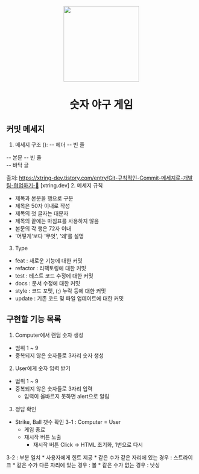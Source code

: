 <p align="middle" >
  <img width="200px;" src="https://github.com/woowacourse/javascript-baseball-precourse/blob/main/images/baseball_icon.png?raw=true"/>
</p>
<h1 align="middle">숫자 야구 게임</h1>


## 커밋 메세지
1. 메세지 구조
<type>(<scope>): <subject> -- 헤더 
<BLANK LINE> -- 빈 줄 
<body> -- 본문 
<BLANK LINE> -- 빈 줄 
<footer> -- 바닥 글

출처: https://xtring-dev.tistory.com/entry/Git-규칙적인-Commit-메세지로-개발팀-협업하기-👾 [xtring.dev]
2. 메세지 규칙
  * 제목과 본문을 행으로 구분
  * 제목은 50자 이내로 작성
  * 제목의 첫 글자는 대문자
  * 제목의 끝에는 마침표를 사용하지 않음
  * 본문의 각 행은 72자 이내
  * '어떻게'보다 '무엇', '왜'를 설명

3. Type
  * feat : 새로운 기능에 대한 커밋
  * refactor : 리팩토링에 대한 커밋
  * test : 테스트 코드 수정에 대한 커밋
  * docs : 문서 수정에 대한 커밋
  * style : 코드 포맷, (;) 누락 등에 대한 커밋
  * update : 기존 코드 및 파일 업데이트에 대한 커밋


## 구현할 기능 목록
1. Computer에서 랜덤 숫자 생성
  * 범위 1 ~ 9
  * 중복되지 않은 숫자들로 3자리 숫자 생성

2. User에게 숫자 입력 받기
  * 범위 1 ~ 9
  * 중복되지 않은 숫자들로 3자리 입력
    * 입력이 올바르지 못하면 alert으로 알림

3. 정답 확인
  * Strike, Ball 갯수 확인
  3-1 : Computer = User
    * 게임 종료
    * 재시작 버튼 노출
      * 재시작 버튼 Click -> HTML 초기화, 1번으로 다시
  
  3-2 : 부분 일치
    * 사용자에게 힌트 제공
      * 같은 수가 같은 자리에 있는 경우 : 스트라이크
      * 같은 수가 다른 자리에 있는 경우 : 볼
      * 같은 수가 없는 경우 : 낫싱 

